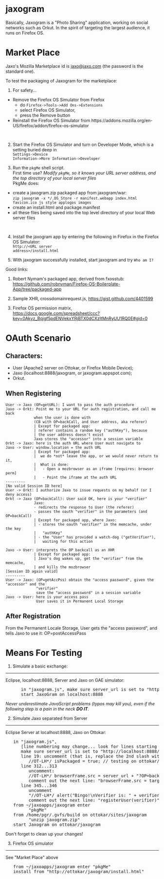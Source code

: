 jaxogram
========

Basically, Jaxogram is a "Photo Sharing" application, working on social networks such as Orkut.
In the spirit of targeting the largest audience, it runs on Firefox OS.


Market Place
============

Jaxo's Mozilla Marketplace id is jaxo@jaxo.com (the password is the standard one).

To test the packaging of Jaxogram for the marketplace:

1. For safety...
<UL><LI>Remove the Firefox OS Simulator from Firefox
<UL><LI>do <CODE>Firefox->Tools->Add Ons->Extensions</CODE>
</LI><LI>select Firefox OS Simulator,
</LI><LI>press the Remove button
</LI></UL>
</LI><LI>Reinstall the Firefox OS Simulator from https://addons.mozilla.org/en-US/firefox/addon/firefox-os-simulator
</LI></UL><BR/>

2. Start the Firefox OS Simulator and turn on Developer Mode, which is a setting buried deep in<BR/><CODE>Settings->Device Information->More Information->Developer</CODE>

3. Run the <code>pkgMe</code> shell script.
<BR/>First time use? *Modify <CODE>pkgMe</CODE>, so it knows your URL server address, and the top directory of your local server files*
<BR/>PkgMe does:
<UL><LI>create a jaxogram.zip packaged app from jaxogram/war:<BR/><CODE>zip jaxogram -x */.DS_Store -r manifest.webapp index.html favicon.ico js style applogos images</CODE>
</LI><LI>create an install.html and package.manifest
</LI><LI>all these files being saved into the top level directory of your local Web server files
</LI></UL><BR/>

4. Install the jaxogram app by entering the following in Firefox in the Firefox OS Simulator: <BR/><CODE>http://&lt;URL server address&gt;/install.html</CODE>

5. With jaxogram successfully installed, start jaxogram and try <CODE>Who am I?</CODE>

Good links:

1. Robert Nymam's packaged app, derived from fxosstub: https://github.com/robnyman/Firefox-OS-Boilerplate-App/tree/packaged-app

2. Sample XHR, crossdomainrequest.js, https://gist.github.com/4401599

3. Firefox OS permission matrix, https://docs.google.com/spreadsheet/ccc?key=0Akyz_Bqjgf5pdENVekxYRjBTX0dCXzItMnRyUU1RQ0E#gid=0


OAuth Scenario
==============

Characters:
----------

- User (Apache2 server on Ottokar, or Firefox Mobile Device);
- Jaxo (localhost:8888/jaxogram, or jaxogram.appspot.com);
- Orkut.

When Registering
----------------

    User -> Jaxo (OP=getURL): I want to pass the auth procedure
    Jaxo -> Orkt: Point me to your URL for auth registration, and call me back
                 when the user is done with
                 (CB with OP=backCall, and User address, aka referer)
                 | Except for packaged app:
                 | referer contains a random key ("authKey"), because
                 | the user address doesn't exist
                 Jaxo stores the "accessor" into a session variable
    Orkt -> Jaxo: here is the auth URL where User must navigate to
    Jaxo -> User: window.location = the auth URL
                 | Except for packaged app:
                 |  we do *not* leave the app, or we would never return to it,
                 |  What is done:
                 |   - Open a mozbrowser as an iframe [requires: browser perm]
                 |   - Point the iframe at the auth URL
    ---------
    [No valid Session ID here]
    User -> Orkt: I authorize Jaxo to issue requests on my behalf (or I deny access)
    Orkt -> Jaxo (OP=backCall): User said OK, here is your "verifier"
                 Jaxo:
                 - redirects the response to User (the referer)
                 - passes the oauth "verifier" in the parameters (and OP=backCall)
                 | Except for packaged app, where Jaxo:
                 | - stores the oauth "verifier" in the memcache, under the key
                 |   "authKey"
                 | - the "User" has provided a watch-dog ("getVerifier"),
                 |   waiting for this action

    Jaxo -> User: interprets the OP backcall as an XHR
                 | Except for packaged app:
                 | Jaxo's dog wakes up, get the "verifier" from the memcache,
                 | and kills the mozbrowser
    [Session ID again valid]
    ---------
    User -> Jaxo: (OP=getAccPss) obtain the "access password", given the "accessor" and the
                  "verifier"
                  save the "access password" in a session variable
    Jaxo -> User: here is your access pass
                  User saves it in Permanent Local Storage

After Registration
------------------

From the Permanent Locale Storage, User gets the "access password", and tells Jaxo to use it: OP=postAccessPass


Means For Testing
==================

1) Simulate a basic exchange:
-----------------------------
Eclipse, localhost:8888, Server and Jaxo on GAE simulator:
<PRE>
      in "jaxogram.js", make sure server_url is set to "http://localhost:8888/jaxogram"
      start JaxoGram on localhost:8888
</PRE>

<i>Never underestimate JavaScript problems (typos may kill you),
even if the following step is a pain in the neck **DO IT**.</i>

2) Simulate Jaxo separated from Server
--------------------------------------
Eclipse Server at localhost:8888, Jaxo on Ottokar:
<PRE>
   in "jaxogram.js",
      [line numbering may change... look for lines starting with "//OT-LH*/"]
      make sure server_url is set to "http://localhost:8888/jaxogram"
      line 19: uncomment (that is, replace the 2nd slash with a star):
         //OT-LH*/ isPackaged = true; // testing on ottokar/localhost
      line 312...313
         uncomment:
         //OT-LH*/ browserFrame.src = server_url + "?OP=backCallTest&JXK=bougnoul&oauth_verifier=tombouctou"
         comment out the next line: "browserFrame.src = targetUrl;"
      line 345...346
         uncomment
         "//OT-LH*/ alert("Bingo!\nVerifier is: " + verifier);"
         comment out the next line: "registerUser(verifier)"
   from ~/jaxoapps/jaxogram enter
         "pkgMe"
   from /home/pgr/.gvfs/build on ottokar/sites/jaxogram
         "unzip jaxogram.zip"
   start Jaxogram on ottokar/jaxogram
</PRE>
Don't forget to clean up your changes!

3) Firefox OS simulator
-----------------------
See "Market Place" above
<PRE>
   from ~/jaxoapps/jaxogram enter "pkgMe"
   install from "http://ottokar/jaxogram/install.html"
</PRE>
